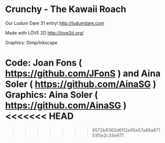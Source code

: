 Crunchy - The Kawaii Roach
============

Our Ludum Dare 31 entry!
http://ludumdare.com


Made with LÖVE 2D
http://love2d.org/

Graphics: Gimp/Inkscape

Code: Joan Fons ( https://github.com/JFonS ) and Aina Soler ( https://github.com/AinaSG )
<br>Graphics: Aina Soler ( https://github.com/AinaSG )
<<<<<<< HEAD
=======


>>>>>>> 9572b9363d61f2e95a57a88a87151f5e2c34e971
